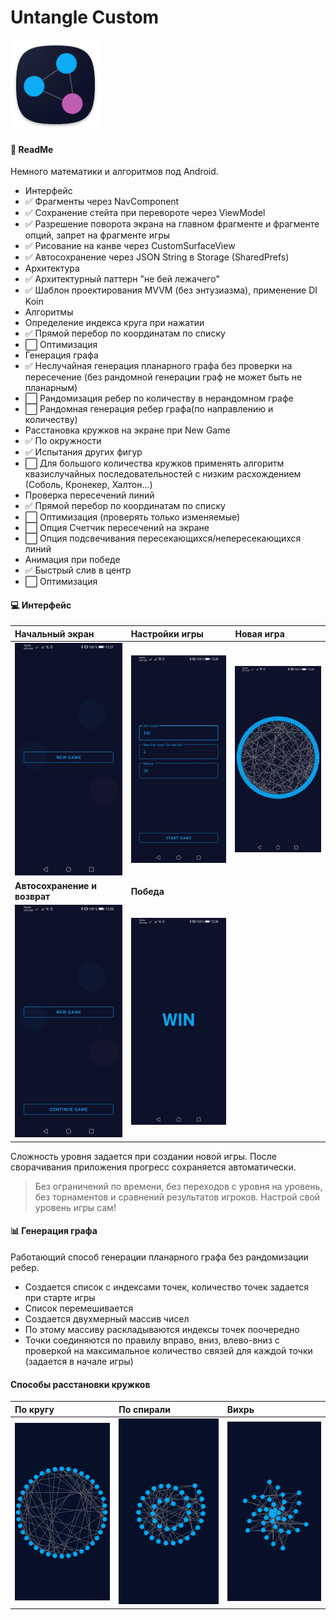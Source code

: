 # Untangle Custom

![icon](img/icon.png)

#### 📃 ReadMe

Немного математики и алгоритмов под Android. 
- Интерфейс
 - ✅ Фрагменты через NavComponent
 - ✅ Сохранение стейта при перевороте через ViewModel
 - ✅ Разрешение поворота экрана на главном фрагменте и фрагменте опций, запрет на фрагменте игры
 - ✅ Рисование на канве через CustomSurfaceView
 - ✅ Автосохранение через JSON String в Storage (SharedPrefs)
- Архитектура
 - ✅ Архитектурный паттерн "не бей лежачего"
 - ✅ Шаблон проектирования MVVM (без энтузиазма), применение DI Koin
- Алгоритмы
 - Определение индекса круга при нажатии
  - ✅ Прямой перебор по координатам по списку
  - ⬜️ Оптимизация
 - Генерация графа
  - ✅ Неслучайная генерация планарного графа без проверки на пересечение (без рандомной генерации граф не может быть не планарным)
  - ⬜️ Рандомизация ребер по количеству в нерандомном графе
  - ⬜️ Рандомная генерация ребер графа(по направлению и количеству)
 - Расстановка кружков на экране при New Game
  - ✅ По окружности
  - ✅ Испытания других фигур
  - ⬜️ Для большого количества кружков применять алгоритм квазислучайных последовательностей с низким расхождением (Соболь, Кронекер, Халтон...)
 - Проверка пересечений линий
  - ✅ Прямой перебор по координатам по списку
  - ⬜️ Оптимизация (проверять только изменяемые)
  - ⬜️ Опция Счетчик пересечений на экране
  - ⬜️ Опция подсвечивания пересекающихся/непересекающихся линий
 - Анимация при победе
  - ✅ Быстрый слив в центр
  - ⬜️ Оптимизация


#### 💻 Интерфейс

|**Начальный экран**|**Настройки игры**|**Новая игра**|
| :------------ | :------------ | :------------ |
|![1](img/Screen1.jpg)|![2](img/Screen2.jpg)|![3](img/Screen3.jpg)|
|**Автосохранение и возврат**|**Победа**||
|![4](img/Screen4.jpg)|![5](img/Screen5.jpg)||



Сложность уровня задается при создании новой игры. После сворачивания приложения прогресс сохраняется автоматически.

> Без ограничений по времени, без переходов с уровня на уровень, без торнаментов и сравнений результатов игроков. Настрой свой уровень игры сам!



#### 📊 Генерация графа
Работающий способ генерации планарного графа без рандомизации ребер.
- Создается список с индексами точек, количество точек задается при старте игры
- Список перемешивается
- Создается двухмерный массив чисел
- По этому массиву раскладываются индексы точек поочередно
- Точки соединяются по правилу вправо, вниз, влево-вниз с проверкой на максимальное количество связей для каждой точки (задается в начале игры)


#### Способы расстановки кружков
|**По кругу**|**По спирали**|**Вихрь**|
| :------------ | :------------ | :------------ |
|![1](img/circle.png)|![2](img/spiral.png)|![3](img/storm.png)|







